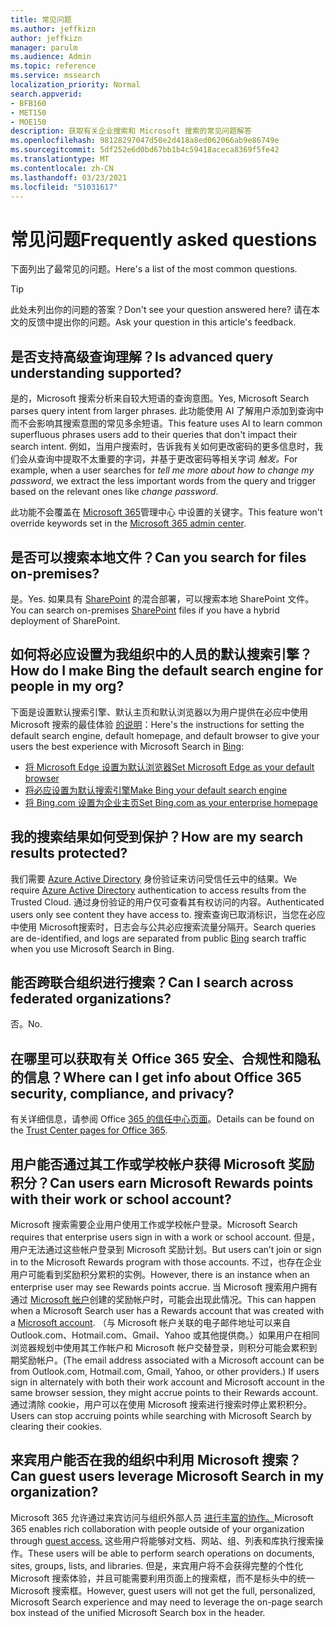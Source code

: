 ```yaml
---
title: 常见问题
ms.author: jeffkizn
author: jeffkizn
manager: parulm
ms.audience: Admin
ms.topic: reference
ms.service: mssearch
localization_priority: Normal
search.appverid:
- BFB160
- MET150
- MOE150
description: 获取有关企业搜索和 Microsoft 搜索的常见问题解答
ms.openlocfilehash: 98128297047d50e2d418a8ed062066ab9e86749e
ms.sourcegitcommit: 5df252e6d0bd67bb1b4c59418aceca8369f5fe42
ms.translationtype: MT
ms.contentlocale: zh-CN
ms.lasthandoff: 03/23/2021
ms.locfileid: "51031617"
---
```

<!-- markdownlint-disable no-trailing-punctuation -->
# <a name="frequently-asked-questions"></a><span data-ttu-id="c3359-103">常见问题</span><span class="sxs-lookup"><span data-stu-id="c3359-103">Frequently asked questions</span></span>

<span data-ttu-id="c3359-104">下面列出了最常见的问题。</span><span class="sxs-lookup"><span data-stu-id="c3359-104">Here's a list of the most common questions.</span></span>

> [!TIP]
> <span data-ttu-id="c3359-105">此处未列出你的问题的答案？</span><span class="sxs-lookup"><span data-stu-id="c3359-105">Don't see your question answered here?</span></span> <span data-ttu-id="c3359-106">请在本文的反馈中提出你的问题。</span><span class="sxs-lookup"><span data-stu-id="c3359-106">Ask your question in this article's feedback.</span></span>

## <a name="is-advanced-query-understanding-supported"></a><span data-ttu-id="c3359-107">是否支持高级查询理解？</span><span class="sxs-lookup"><span data-stu-id="c3359-107">Is advanced query understanding supported?</span></span>

<span data-ttu-id="c3359-108">是的，Microsoft 搜索分析来自较大短语的查询意图。</span><span class="sxs-lookup"><span data-stu-id="c3359-108">Yes, Microsoft Search parses query intent from larger phrases.</span></span> <span data-ttu-id="c3359-109">此功能使用 AI 了解用户添加到查询中而不会影响其搜索意图的常见多余短语。</span><span class="sxs-lookup"><span data-stu-id="c3359-109">This feature uses AI to learn common superfluous phrases users add to their queries that don't impact their search intent.</span></span> <span data-ttu-id="c3359-110">例如，当用户搜索时，告诉我有关如何更改密码的更多信息时，我们会从查询中提取不太重要的字词，并基于更改密码等相关字词 *触发。*</span><span class="sxs-lookup"><span data-stu-id="c3359-110">For example, when a user searches for *tell me more about how to change my password*, we extract the less important words from the query and trigger based on the relevant ones like *change password*.</span></span>
  
<span data-ttu-id="c3359-111">此功能不会覆盖在 [Microsoft 365](https://admin.microsoft.com)管理中心 中设置的关键字。</span><span class="sxs-lookup"><span data-stu-id="c3359-111">This feature won't override keywords set in the [Microsoft 365 admin center](https://admin.microsoft.com).</span></span>
  
## <a name="can-you-search-for-files-on-premises"></a><span data-ttu-id="c3359-112">是否可以搜索本地文件？</span><span class="sxs-lookup"><span data-stu-id="c3359-112">Can you search for files on-premises?</span></span>

<span data-ttu-id="c3359-113">是。</span><span class="sxs-lookup"><span data-stu-id="c3359-113">Yes.</span></span> <span data-ttu-id="c3359-114">如果具有 [SharePoint](http://sharepoint.com/) 的混合部署，可以搜索本地 SharePoint 文件。</span><span class="sxs-lookup"><span data-stu-id="c3359-114">You can search on-premises [SharePoint](http://sharepoint.com/) files if you have a hybrid deployment of SharePoint.</span></span>
  
## <a name="how-do-i-make-bing-the-default-search-engine-for-people-in-my-org"></a><span data-ttu-id="c3359-115">如何将必应设置为我组织中的人员的默认搜索引擎？</span><span class="sxs-lookup"><span data-stu-id="c3359-115">How do I make Bing the default search engine for people in my org?</span></span>

<span data-ttu-id="c3359-116">下面是设置默认搜索引擎、默认主页和默认浏览器以为用户提供在必应中使用 Microsoft 搜索的最佳体验 [的说明](https://Bing.com)：</span><span class="sxs-lookup"><span data-stu-id="c3359-116">Here's the instructions for setting the default search engine, default homepage, and default browser to give your users the best experience with Microsoft Search in [Bing](https://Bing.com):</span></span>

- [<span data-ttu-id="c3359-117">将 Microsoft Edge 设置为默认浏览器</span><span class="sxs-lookup"><span data-stu-id="c3359-117">Set Microsoft Edge as your default browser</span></span>](/deployedge/edge-default-browser)
- [<span data-ttu-id="c3359-118">将必应设置为默认搜索引擎</span><span class="sxs-lookup"><span data-stu-id="c3359-118">Make Bing your default search engine</span></span>](set-default-search-engine.md)
- [<span data-ttu-id="c3359-119">将 Bing.com 设置为企业主页</span><span class="sxs-lookup"><span data-stu-id="c3359-119">Set Bing.com as your enterprise homepage</span></span>](set-default-homepage.md)

## <a name="how-are-my-search-results-protected"></a><span data-ttu-id="c3359-120">我的搜索结果如何受到保护？</span><span class="sxs-lookup"><span data-stu-id="c3359-120">How are my search results protected?</span></span>

<span data-ttu-id="c3359-121">我们需要 [Azure Active Directory](/azure/active-directory/) 身份验证来访问受信任云中的结果。</span><span class="sxs-lookup"><span data-stu-id="c3359-121">We require [Azure Active Directory](/azure/active-directory/) authentication to access results from the Trusted Cloud.</span></span> <span data-ttu-id="c3359-122">通过身份验证的用户仅可查看其有权访问的内容。</span><span class="sxs-lookup"><span data-stu-id="c3359-122">Authenticated users only see content they have access to.</span></span> <span data-ttu-id="c3359-123">搜索查询已取消标识，当您在必应中使用 Microsoft[](https://Bing.com)搜索时，日志会与公共必应搜索流量分隔开。</span><span class="sxs-lookup"><span data-stu-id="c3359-123">Search queries are de-identified, and logs are separated from public [Bing](https://Bing.com) search traffic when you use Microsoft Search in Bing.</span></span>

## <a name="can-i-search-across-federated-organizations"></a><span data-ttu-id="c3359-124">能否跨联合组织进行搜索？</span><span class="sxs-lookup"><span data-stu-id="c3359-124">Can I search across federated organizations?</span></span>

<span data-ttu-id="c3359-125">否。</span><span class="sxs-lookup"><span data-stu-id="c3359-125">No.</span></span>

## <a name="where-can-i-get-info-about-office-365-security-compliance-and-privacy"></a><span data-ttu-id="c3359-126">在哪里可以获取有关 Office 365 安全、合规性和隐私的信息？</span><span class="sxs-lookup"><span data-stu-id="c3359-126">Where can I get info about Office 365 security, compliance, and privacy?</span></span>

<span data-ttu-id="c3359-127">有关详细信息，请参阅 Office [365 的信任中心页面](https://www.microsoft.com/TrustCenter/CloudServices/office365/default.aspx)。</span><span class="sxs-lookup"><span data-stu-id="c3359-127">Details can be found on the [Trust Center pages for Office 365](https://www.microsoft.com/TrustCenter/CloudServices/office365/default.aspx).</span></span>

## <a name="can-users-earn-microsoft-rewards-points-with-their-work-or-school-account"></a><span data-ttu-id="c3359-128">用户能否通过其工作或学校帐户获得 Microsoft 奖励积分？</span><span class="sxs-lookup"><span data-stu-id="c3359-128">Can users earn Microsoft Rewards points with their work or school account?</span></span>

<span data-ttu-id="c3359-129">Microsoft 搜索需要企业用户使用工作或学校帐户登录。</span><span class="sxs-lookup"><span data-stu-id="c3359-129">Microsoft Search requires that enterprise users sign in with a work or school account.</span></span> <span data-ttu-id="c3359-130">但是，用户无法通过这些帐户登录到 Microsoft 奖励计划。</span><span class="sxs-lookup"><span data-stu-id="c3359-130">But users can’t join or sign in to the Microsoft Rewards program with those accounts.</span></span> <span data-ttu-id="c3359-131">不过，也存在企业用户可能看到奖励积分累积的实例。</span><span class="sxs-lookup"><span data-stu-id="c3359-131">However, there is an instance when an enterprise user may see Rewards points accrue.</span></span> <span data-ttu-id="c3359-132">当 Microsoft 搜索用户拥有通过 [Microsoft 帐户](https://www.microsoft.com/welcome?rtc=1)创建的奖励帐户时，可能会出现此情况。</span><span class="sxs-lookup"><span data-stu-id="c3359-132">This can happen when a Microsoft Search user has a Rewards account that was created with a [Microsoft account](https://www.microsoft.com/welcome?rtc=1).</span></span> <span data-ttu-id="c3359-133">（与 Microsoft 帐户关联的电子邮件地址可以来自 Outlook.com、Hotmail.com、Gmail、Yahoo 或其他提供商。）如果用户在相同浏览器规划中使用其工作帐户和 Microsoft 帐户交替登录，则积分可能会累积到期奖励帐户。</span><span class="sxs-lookup"><span data-stu-id="c3359-133">(The email address associated with a Microsoft account can be from Outlook.com, Hotmail.com, Gmail, Yahoo, or other providers.) If users sign in alternately with both their work account and Microsoft account in the same browser session, they might accrue points to their Rewards account.</span></span> <span data-ttu-id="c3359-134">通过清除 cookie，用户可以在使用 Microsoft 搜索进行搜索时停止累积积分。</span><span class="sxs-lookup"><span data-stu-id="c3359-134">Users can stop accruing points while searching with Microsoft Search by clearing their cookies.</span></span>

## <a name="can-guest-users-leverage-microsoft-search-in-my-organization"></a><span data-ttu-id="c3359-135">来宾用户能否在我的组织中利用 Microsoft 搜索？</span><span class="sxs-lookup"><span data-stu-id="c3359-135">Can guest users leverage Microsoft Search in my organization?</span></span>

<span data-ttu-id="c3359-136">Microsoft 365 允许通过来宾访问与组织外部人员 [进行丰富的协作。](/microsoft-365/solutions/collaborate-with-people-outside-your-organization)</span><span class="sxs-lookup"><span data-stu-id="c3359-136">Microsoft 365 enables rich collaboration with people outside of your organization through [guest access.](/microsoft-365/solutions/collaborate-with-people-outside-your-organization)</span></span> <span data-ttu-id="c3359-137">这些用户将能够对文档、网站、组、列表和库执行搜索操作。</span><span class="sxs-lookup"><span data-stu-id="c3359-137">These users will be able to perform search operations on documents, sites, groups, lists, and libraries.</span></span> <span data-ttu-id="c3359-138">但是，来宾用户将不会获得完整的个性化 Microsoft 搜索体验，并且可能需要利用页面上的搜索框，而不是标头中的统一 Microsoft 搜索框。</span><span class="sxs-lookup"><span data-stu-id="c3359-138">However, guest users will not get the full, personalized, Microsoft Search experience and may need to leverage the on-page search box instead of the unified Microsoft Search box in the header.</span></span>
